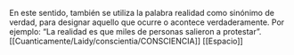 En este sentido, también se utiliza la palabra realidad como sinónimo de verdad, para designar aquello que ocurre o acontece verdaderamente. Por ejemplo: “La realidad es que miles de personas salieron a protestar”.
[[Cuanticamente/Laidy/conscientia/CONSCIENCIA]]
[[Espacio]]